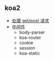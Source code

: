 ## koa2

* [处理 get/post 请求](/node/koa2/处理get&post.md)
* [中间件](/node/koa2/中间件.md)
  * body-parser
  * koa-router
  * cookie
  * session
  * koa-static




